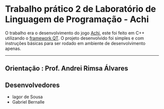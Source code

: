 # Trabalho prático 2 de Laboratório de Linguagem de Programação - Achi

O trabalho era o desenvolvimento do jogo [Achi](https://en.wikipedia.org/wiki/Achi_(game)), este foi feito em C++ utilizando o [framework QT](https://www.qt.io/developers). O projeto desenvolvido foi simples e com instruções básicas para ser rodado em ambiente de desenvolvimento apenas.

---

## Orientação : Prof. Andrei Rimsa Álvares

## Desenvolvedores

- Iagor de Sousa
- Gabriel Bernalle